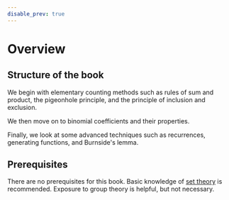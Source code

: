 ```yaml
---
disable_prev: true
---
```


# Overview

## Structure of the book
We begin with elementary counting methods such as rules of sum and product, the pigeonhole principle, and the principle of inclusion and exclusion. 

We then move on to binomial coefficients and their properties. 

Finally, we look at some advanced techniques such as recurrences, generating functions, and Burnside's lemma. 

## Prerequisites
There are no prerequisites for this book. Basic knowledge of [set theory](appendix/set-theory) is recommended. Exposure to group theory is helpful, but not necessary. 
